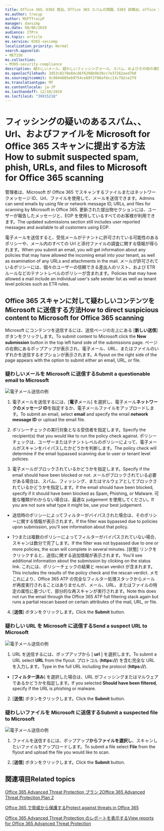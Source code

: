 ```yaml
---
title: Office 365、O365 提出、Office 365 スパムの問題、O365 誤検出、office 365 での送信フィッシング、office 365 での電子メールの送信、メールの送信、メールをスキャン、フィッシングに関する Microsoft scan を使用している、microsoft scan for スパム、送信電子メール、電子メールの送信、dodgy メール、無効なアクターメール、疑わしい、信頼されていないメール
ms.author: tracyp
author: MSFTTracyP
manager: dansimp
ms.date: 08/06/2019
audience: ITPro
ms.topic: article
ms.service: O365-seccomp
localization_priority: Normal
search.appverid:
- MET150
ms.collection:
- M365-security-compliance
description: 疑わしいメール、疑わしいフィッシングメール、スパム、およびその他の潜在的に有害なメッセージ、Url、およびその他の潜在的な問題のあるメールを、Office 365 テナントから Microsoft にスキャンするために提出する方法について説明します。
ms.openlocfilehash: 3d53c8270e84cd6f6298b9b39cc7e37262aed7b0
ms.sourcegitcommit: 9c9044885eb9754ce69f2f08afdcc13c782ce2f9
ms.translationtype: MT
ms.contentlocale: ja-JP
ms.lasthandoff: 12/10/2019
ms.locfileid: "39915218"
---
```

# <a name="how-to-submit-suspected-spam-phish-urls-and-files-to-microsoft-for-office-365-scanning"></a><span data-ttu-id="21b20-103">フィッシングの疑いのあるスパム、、Url、およびファイルを Microsoft for Office 365 スキャンに提出する方法</span><span class="sxs-lookup"><span data-stu-id="21b20-103">How to submit suspected spam, phish, URLs, and files to Microsoft for Office 365 scanning</span></span>

<span data-ttu-id="21b20-104">管理者は、Microsoft が Office 365 でスキャンするファイルまたはネットワークメッセージ ID、Url、ファイルを使用して、メールを送信できます。</span><span class="sxs-lookup"><span data-stu-id="21b20-104">Admins can send emails by using file or network message ID, URLs, and files for scanning by Microsoft in Office 365.</span></span> <span data-ttu-id="21b20-105">更新された提出物セクションには、ユーザーが報告したメッセージと、EOP を使用しているすべてのお客様が利用できます。</span><span class="sxs-lookup"><span data-stu-id="21b20-105">The updated submissions section still includes user reported messages and available to all customers using EOP.</span></span>

<span data-ttu-id="21b20-106">電子メールを送信すると、受信メールがテナントに許可されている可能性のあるポリシーや、メール内のすべての Url と添付ファイルの調査に関する情報が得られます。</span><span class="sxs-lookup"><span data-stu-id="21b20-106">When you submit an email, you will get information about any policies that may have allowed the incoming email into your tenant, as well as examination of any URLs and attachments in the mail.</span></span> <span data-ttu-id="21b20-107">メールが許可されているポリシーには、個々のユーザーの信頼できる差出人のリスト、および ETR ルールなどのテナントレベルのポリシーが含まれます。</span><span class="sxs-lookup"><span data-stu-id="21b20-107">Policies that may have allowed a mail include an individual user's safe sender list as well as tenant level policies such as ETR rules.</span></span> 

## <a name="how-to-direct-suspicious-content-to-microsoft-for-office-365-scanning"></a><span data-ttu-id="21b20-108">Office 365 スキャンに対して疑わしいコンテンツを Microsoft に送信する方法</span><span class="sxs-lookup"><span data-stu-id="21b20-108">How to direct suspicious content to Microsoft for Office 365 scanning</span></span>

<span data-ttu-id="21b20-109">Microsoft にコンテンツを送信するには、送信ページの左上にある [**新しい送信**] ボタンをクリックします。</span><span class="sxs-lookup"><span data-stu-id="21b20-109">To submit content to Microsoft click the **New submission** button in the top left hand side of the submissions page.</span></span> <span data-ttu-id="21b20-110">ページの右側にあるポップアップが表示され、電子メール、URL、またはファイルのいずれかを送信するオプションが表示されます。</span><span class="sxs-lookup"><span data-stu-id="21b20-110">A flyout on the right side of the page appears with the option to submit either an email, URL, or file.</span></span> 

### <a name="submit-a-questionable-email-to-microsoft"></a><span data-ttu-id="21b20-111">疑わしいメールを Microsoft に送信する</span><span class="sxs-lookup"><span data-stu-id="21b20-111">Submit a questionable email to Microsoft</span></span>
![電子メール送信の例](../media/submission-flyout-email.PNG)
1. <span data-ttu-id="21b20-113">電子メールを送信するには、[**電子**メール] を選択し、電子メール**ネットワークのメッセージ ID**を指定するか、電子メールファイルをアップロードします。</span><span class="sxs-lookup"><span data-stu-id="21b20-113">To submit an email, select **email** and specify the email **network message ID** or upload the email file.</span></span> 

2. <span data-ttu-id="21b20-114">ポリシーチェックの実行対象となる受信者を指定します。</span><span class="sxs-lookup"><span data-stu-id="21b20-114">Specify the recipient(s) that you would like to run the policy check against.</span></span> <span data-ttu-id="21b20-115">ポリシーチェックは、ユーザーまたはテナントレベルのポリシーによって、電子メールがスキャンをバイパスしたかどうかを判断します。</span><span class="sxs-lookup"><span data-stu-id="21b20-115">The policy check will determine if the email bypassed scanning due to user or tenant level policies.</span></span> 

3. <span data-ttu-id="21b20-116">電子メールがブロックされているかどうかを指定します。</span><span class="sxs-lookup"><span data-stu-id="21b20-116">Specify if the email should have been blocked or not.</span></span> <span data-ttu-id="21b20-117">メールがブロックされている必要がある場合は、スパム、フィッシング、またはマルウェアとしてブロックされているかどうかを指定します。</span><span class="sxs-lookup"><span data-stu-id="21b20-117">If the email should have been blocked, specify if it should have been blocked as Spam, Phishing, or Malware.</span></span> <span data-ttu-id="21b20-118">可能な種類がわからない場合は、最適な judgement を使用してください。</span><span class="sxs-lookup"><span data-stu-id="21b20-118">If you are not sure what type it might be, use your best judgement.</span></span>  

* <span data-ttu-id="21b20-119">送信時のポリシーによってフィルターがバイパスされた場合は、そのポリシーに関する情報が表示されます。</span><span class="sxs-lookup"><span data-stu-id="21b20-119">If the filter was bypassed due to policies upon submission, you'll see information about that policy.</span></span>

* <span data-ttu-id="21b20-120">1つまたは複数のポリシーによってフィルターがバイパスされていない場合、スキャンは数分で完了します。</span><span class="sxs-lookup"><span data-stu-id="21b20-120">If the filter was not bypassed due to one or more policies, the scan will complete in several minutes.</span></span> <span data-ttu-id="21b20-121">[状態] リンクをクリックすると、送信に関する追加情報が表示されます。</span><span class="sxs-lookup"><span data-stu-id="21b20-121">You'll see additional information about the submission by clicking on the status link.</span></span> <span data-ttu-id="21b20-122">これには、ポリシーチェックの結果と rescan verdict が含まれます。</span><span class="sxs-lookup"><span data-stu-id="21b20-122">This includes the results of the policy check and the rescan verdict.</span></span> <span data-ttu-id="21b20-123">メモこれにより、Office 365 ATP の完全なフィルター処理スタックからメールが再度実行されることはありませんが、メール、URL、またはファイルの特定の属性に基づいて、部分的な再スキャンが実行されます。</span><span class="sxs-lookup"><span data-stu-id="21b20-123">Note this does not run the email through the Office 365 ATP full filtering stack again but runs a partial rescan based on certain attributes of the mail, URL, or file.</span></span> 

4. <span data-ttu-id="21b20-124">[**送信**] ボタンをクリックします。</span><span class="sxs-lookup"><span data-stu-id="21b20-124">Click the **Submit** button.</span></span>

### <a name="send-a-suspect-url-to-microsoft"></a><span data-ttu-id="21b20-125">疑わしい URL を Microsoft に送信する</span><span class="sxs-lookup"><span data-stu-id="21b20-125">Send a suspect URL to Microsoft</span></span>
![電子メール送信の例](../media/submission-url-flyout.png)
1. <span data-ttu-id="21b20-127">URL を送信するには、ポップアップから [ **url** ] を選択します。</span><span class="sxs-lookup"><span data-stu-id="21b20-127">To submit a URL select **URL** from the flyout.</span></span> <span data-ttu-id="21b20-128">プロトコル (**https://**) を含む完全な URL を入力します。</span><span class="sxs-lookup"><span data-stu-id="21b20-128">Type in the full URL including the protocol (**https://**).</span></span> 

* <span data-ttu-id="21b20-129">[**フィルター済み**] を選択した場合は、URL がフィッシングまたはマルウェアであるかどうかを指定します。</span><span class="sxs-lookup"><span data-stu-id="21b20-129">If you selected **Should have been filtered**, specify if the URL is phishing or malware.</span></span>

2. <span data-ttu-id="21b20-130">[**送信**] ボタンをクリックします。</span><span class="sxs-lookup"><span data-stu-id="21b20-130">Click the **Submit** button.</span></span> 


### <a name="submit-a-suspected-file-to-microsoft"></a><span data-ttu-id="21b20-131">疑わしいファイルを Microsoft に送信する</span><span class="sxs-lookup"><span data-stu-id="21b20-131">Submit a suspected file to Microsoft</span></span>
![電子メール送信の例](../media/submission-file-flyout.PNG)
1. <span data-ttu-id="21b20-133">ファイルを送信するには、ポップアップ**からファイルを選択し**、スキャンしたいファイルをアップロードします。</span><span class="sxs-lookup"><span data-stu-id="21b20-133">To submit a file select **File** from the flyout and upload the file you would like to scan.</span></span> 

2. <span data-ttu-id="21b20-134">[**送信**] ボタンをクリックします。</span><span class="sxs-lookup"><span data-stu-id="21b20-134">Click the **Submit** button.</span></span>


## <a name="related-topics"></a><span data-ttu-id="21b20-135">関連項目</span><span class="sxs-lookup"><span data-stu-id="21b20-135">Related topics</span></span>

[<span data-ttu-id="21b20-136">Office 365 Advanced Threat Protection プラン 2</span><span class="sxs-lookup"><span data-stu-id="21b20-136">Office 365 Advanced Threat Protection Plan 2</span></span>](office-365-ti.md)
  
[<span data-ttu-id="21b20-137">Office 365 で脅威から保護する</span><span class="sxs-lookup"><span data-stu-id="21b20-137">Protect against threats in Office 365</span></span>](protect-against-threats.md)
  
[<span data-ttu-id="21b20-138">Office 365 Advanced Threat Protection のレポートを表示する</span><span class="sxs-lookup"><span data-stu-id="21b20-138">View reports for Office 365 Advanced Threat Protection</span></span>](view-reports-for-atp.md)
  

